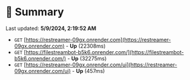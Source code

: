 # 📖 Summary
Last updated: **5/9/2024, 2:19:52 AM**

- `GET` [https://restreamer-09gx.onrender.com](https://restreamer-09gx.onrender.com) - **Up** (22308ms)
- `GET` [https://filestreambot-b5k6.onrender.com/](https://filestreambot-b5k6.onrender.com/) - **Up** (32275ms)
- `GET` [https://restreamer-09gx.onrender.com/ui](https://restreamer-09gx.onrender.com/ui) - **Up** (457ms)
